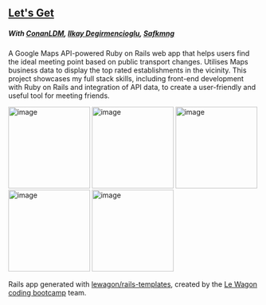 ## [Let's Get](https://letsget.city/)
##### With [ConanLDM](https://github.com/ConanLDM), [Ilkay Degirmencioglu](https://github.com/TheFirstMonth), [Safkmng](https://github.com/Shaffak)

A Google Maps API-powered Ruby on Rails web app that helps users find the ideal meeting point based on public transport changes. Utilises Maps business data to display the top rated establishments in the vicinity. This project showcases my full stack skills, including front-end development with Ruby on Rails and integration of API data, to create a user-friendly and useful tool for meeting friends.

<img width="164" alt="image" src="https://user-images.githubusercontent.com/51661234/210892355-2c0100b7-36af-4ef8-b64e-d5c717a78593.png">
<img width="164" alt="image" src="https://user-images.githubusercontent.com/51661234/210892509-2d804ec6-df81-4b7d-aecb-d2ee3d354b6b.png">
<img width="164" alt="image" src="https://user-images.githubusercontent.com/51661234/210892626-e2592d5c-940d-4c7d-bf2e-9cd6e1f4fa6b.png">
<img width="164" alt="image" src="https://user-images.githubusercontent.com/51661234/210892664-5eb2a2c3-34f9-49a1-8d93-35576916da04.png">
<img width="164" alt="image" src="https://user-images.githubusercontent.com/51661234/210892691-10fc66fe-76f7-415b-86c0-56ddffff15ec.png">


Rails app generated with [lewagon/rails-templates](https://github.com/lewagon/rails-templates), created by the [Le Wagon coding bootcamp](https://www.lewagon.com) team.
